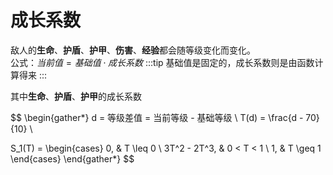 # 成长系数

敌人的**生命**、**护盾**、**护甲**、**伤害**、**经验**都会随等级变化而变化。  
公式：$当前值=基础值 \cdot 成长系数$
:::tip
基础值是固定的，成长系数则是由函数计算得来
:::

其中**生命**、**护盾**、**护甲**的成长系数

$$
\begin{gather*}
d = 等级差值 = 当前等级 - 基础等级 \\
T(d) = \frac{d - 70}{10} \\ 

S_1(T) =
\begin{cases}
0, & T \leq 0 \\
3T^2 - 2T^3, & 0 < T < 1 \\
1, & T \geq 1
\end{cases}
\end{gather*}
$$


